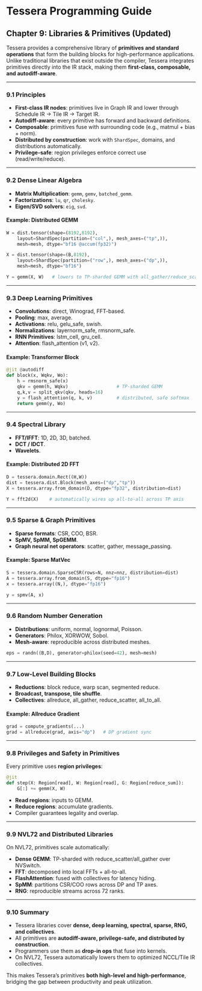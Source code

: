 # Tessera Programming Guide  
## Chapter 9: Libraries & Primitives (Updated)

Tessera provides a comprehensive library of **primitives and standard operations** that form the building blocks for high-performance applications. Unlike traditional libraries that exist outside the compiler, Tessera integrates primitives directly into the IR stack, making them **first-class, composable, and autodiff-aware**.

---

### 9.1 Principles

- **First-class IR nodes**: primitives live in Graph IR and lower through Schedule IR → Tile IR → Target IR.  
- **Autodiff-aware**: every primitive has forward and backward definitions.  
- **Composable**: primitives fuse with surrounding code (e.g., matmul + bias + norm).  
- **Distributed by construction**: work with `ShardSpec`, domains, and distributions automatically.  
- **Privilege-safe**: region privileges enforce correct use (read/write/reduce).  

---

### 9.2 Dense Linear Algebra

- **Matrix Multiplication**: `gemm`, `gemv`, `batched_gemm`.  
- **Factorizations**: `lu`, `qr`, `cholesky`.  
- **Eigen/SVD solvers**: `eig`, `svd`.  

#### Example: Distributed GEMM
```python
W = dist.tensor(shape=(8192,8192),
    layout=ShardSpec(partition=("col",), mesh_axes=("tp",)),
    mesh=mesh, dtype="bf16 @accum(fp32)")

X = dist.tensor(shape=(B,8192),
    layout=ShardSpec(partition=("row",), mesh_axes=("dp",)),
    mesh=mesh, dtype="bf16")

Y = gemm(X, W)   # lowers to TP-sharded GEMM with all_gather/reduce_scatter
```

---

### 9.3 Deep Learning Primitives

- **Convolutions**: direct, Winograd, FFT-based.  
- **Pooling**: max, average.  
- **Activations**: relu, gelu_safe, swish.  
- **Normalizations**: layernorm_safe, rmsnorm_safe.  
- **RNN Primitives**: lstm_cell, gru_cell.  
- **Attention**: flash_attention (v1, v2).  

#### Example: Transformer Block
```python
@jit @autodiff
def block(x, Wqkv, Wo):
    h = rmsnorm_safe(x)
    qkv = gemm(h, Wqkv)                  # TP-sharded GEMM
    q,k,v = split_qkv(qkv, heads=16)
    y = flash_attention(q, k, v)         # distributed, safe softmax
    return gemm(y, Wo)
```

---

### 9.4 Spectral Library

- **FFT/IFFT**: 1D, 2D, 3D, batched.  
- **DCT / IDCT**.  
- **Wavelets**.  

#### Example: Distributed 2D FFT
```python
D = tessera.domain.Rect((H,W))
dist = tessera.dist.Block(mesh_axes=("dp","tp"))
X = tessera.array.from_domain(D, dtype="fp32", distribution=dist)

Y = fft2d(X)    # automatically wires up all-to-all across TP axis
```

---

### 9.5 Sparse & Graph Primitives

- **Sparse formats**: CSR, COO, BSR.  
- **SpMV, SpMM, SpGEMM**.  
- **Graph neural net operators**: scatter, gather, message_passing.  

#### Example: Sparse MatVec
```python
S = tessera.domain.SparseCSR(rows=N, nnz=nnz, distribution=dist)
A = tessera.array.from_domain(S, dtype="fp16")
x = tessera.array((N,), dtype="fp16")

y = spmv(A, x)
```

---

### 9.6 Random Number Generation

- **Distributions**: uniform, normal, lognormal, Poisson.  
- **Generators**: Philox, XORWOW, Sobol.  
- **Mesh-aware**: reproducible across distributed meshes.  

```python
eps = randn((B,D), generator=philox(seed=42), mesh=mesh)
```

---

### 9.7 Low-Level Building Blocks

- **Reductions**: block reduce, warp scan, segmented reduce.  
- **Broadcast, transpose, tile shuffle**.  
- **Collectives**: allreduce, all_gather, reduce_scatter, all_to_all.  

#### Example: Allreduce Gradient
```python
grad = compute_gradients(...)
grad = allreduce(grad, axis="dp")   # DP gradient sync
```

---

### 9.8 Privileges and Safety in Primitives

Every primitive uses **region privileges**:

```python
@jit
def step(X: Region[read], W: Region[read], G: Region[reduce_sum]):
    G[:] += gemm(X, W)
```

- **Read regions**: inputs to GEMM.  
- **Reduce regions**: accumulate gradients.  
- Compiler guarantees legality and overlap.

---

### 9.9 NVL72 and Distributed Libraries

On NVL72, primitives scale automatically:  

- **Dense GEMM**: TP-sharded with reduce_scatter/all_gather over NVSwitch.  
- **FFT**: decomposed into local FFTs + all-to-all.  
- **FlashAttention**: fused with collectives for latency hiding.  
- **SpMM**: partitions CSR/COO rows across DP and TP axes.  
- **RNG**: reproducible streams across 72 ranks.

---

### 9.10 Summary

- Tessera libraries cover **dense, deep learning, spectral, sparse, RNG, and collectives**.  
- All primitives are **autodiff-aware, privilege-safe, and distributed by construction**.  
- Programmers use them as **drop-in ops** that fuse into kernels.  
- On NVL72, Tessera automatically lowers them to optimized NCCL/Tile IR collectives.  

This makes Tessera’s primitives **both high-level and high-performance**, bridging the gap between productivity and peak utilization.
